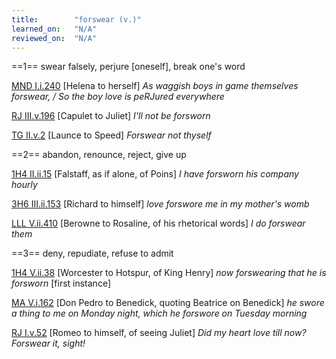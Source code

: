 ```yaml
---
title:        "forswear (v.)"
learned_on:   "N/A"
reviewed_on:  "N/A"
---
```


==1== swear falsely, perjure \[oneself\], break one's word

[MND I.i.240](https://www.shakespeareswords.com/Public/Play.aspx?Act=1&Scene=1&WorkId=4#125723) \[Helena to herself\] *As waggish boys in game themselves forswear, / So the boy love is peRJured everywhere*

[RJ III.v.196](https://www.shakespeareswords.com/Public/Play.aspx?Act=3&Scene=5&WorkId=32#231145) \[Capulet to Juliet\] *I'll not be forsworn*

[TG II.v.2](https://www.shakespeareswords.com/Public/Play.aspx?Act=2&Scene=5&WorkId=5#129576) \[Launce to Speed\] *Forswear not thyself*

==2== abandon, renounce, reject, give up

[1H4 II.ii.15](https://www.shakespeareswords.com/Public/Play.aspx?Act=2&Scene=2&WorkId=33#233283) \[Falstaff, as if alone, of Poins\] *I have forsworn his company hourly*

[3H6 III.ii.153](https://www.shakespeareswords.com/Public/Play.aspx?Act=3&Scene=2&WorkId=31#226292) \[Richard to himself\] *love forswore me in my mother's womb*

[LLL V.ii.410](https://www.shakespeareswords.com/Public/Play.aspx?Act=5&Scene=2&WorkId=28#215327) \[Berowne to Rosaline, of his rhetorical words\] *I do forswear them*

==3== deny, repudiate, refuse to admit

[1H4 V.ii.38](https://www.shakespeareswords.com/Public/Play.aspx?Act=5&Scene=2&WorkId=33#235905) \[Worcester to Hotspur, of King Henry\] *now forswearing that he is forsworn* \[first instance\]

[MA V.i.162](https://www.shakespeareswords.com/Public/Play.aspx?Act=5&Scene=1&WorkId=23#196485) \[Don Pedro to Benedick, quoting Beatrice on Benedick\] *he swore a thing to me on Monday night, which he forswore on Tuesday morning*

[RJ I.v.52](https://www.shakespeareswords.com/Public/Play.aspx?Act=1&Scene=5&WorkId=32#229068) \[Romeo to himself, of seeing Juliet\] *Did my heart love till now? Forswear it, sight!*
